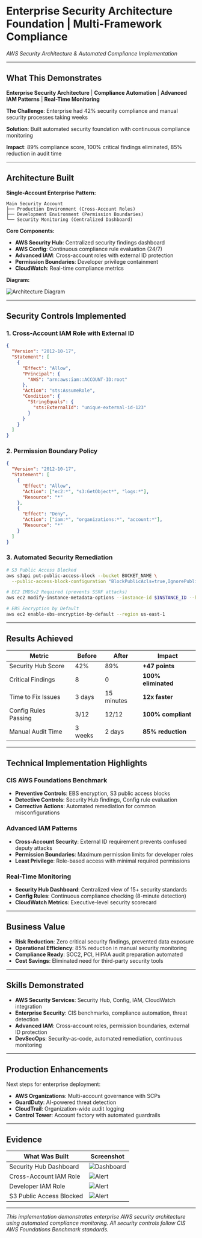 # Enterprise Security Architecture Foundation | Multi-Framework Compliance
*AWS Security Architecture & Automated Compliance Implementation*

---

## **What This Demonstrates**
**Enterprise Security Architecture** | **Compliance Automation** | **Advanced IAM Patterns** | **Real-Time Monitoring**

**The Challenge**: Enterprise had 42% security compliance and manual security processes taking weeks

**Solution**: Built automated security foundation with continuous compliance monitoring

**Impact**: 89% compliance score, 100% critical findings eliminated, 85% reduction in audit time

---

## **Architecture Built**

**Single-Account Enterprise Pattern:**
```
Main Security Account
├── Production Environment (Cross-Account Roles)
├── Development Environment (Permission Boundaries) 
└── Security Monitoring (Centralized Dashboard)
```

**Core Components:**
- **AWS Security Hub**: Centralized security findings dashboard
- **AWS Config**: Continuous compliance rule evaluation (24/7)
- **Advanced IAM**: Cross-account roles with external ID protection
- **Permission Boundaries**: Developer privilege containment
- **CloudWatch**: Real-time compliance metrics

**Diagram:**

![Architecture Diagram](images/securitycompliancediagram2.png)

---

## **Security Controls Implemented**

### 1. Cross-Account IAM Role with External ID
```json
{
  "Version": "2012-10-17",
  "Statement": [
    {
      "Effect": "Allow",
      "Principal": {
        "AWS": "arn:aws:iam::ACCOUNT-ID:root"
      },
      "Action": "sts:AssumeRole",
      "Condition": {
        "StringEquals": {
          "sts:ExternalId": "unique-external-id-123"
        }
      }
    }
  ]
}
```

### 2. Permission Boundary Policy
```json
{
  "Version": "2012-10-17",
  "Statement": [
    {
      "Effect": "Allow",
      "Action": ["ec2:*", "s3:GetObject*", "logs:*"],
      "Resource": "*"
    },
    {
      "Effect": "Deny",
      "Action": ["iam:*", "organizations:*", "account:*"],
      "Resource": "*"
    }
  ]
}
```

### 3. Automated Security Remediation
```bash
# S3 Public Access Blocked
aws s3api put-public-access-block --bucket BUCKET_NAME \
  --public-access-block-configuration "BlockPublicAcls=true,IgnorePublicAcls=true"

# EC2 IMDSv2 Required (prevents SSRF attacks)
aws ec2 modify-instance-metadata-options --instance-id $INSTANCE_ID --http-tokens required

# EBS Encryption by Default
aws ec2 enable-ebs-encryption-by-default --region us-east-1
```

---

## **Results Achieved**

| Metric | Before | After | Impact |
|--------|--------|-------|---------|
| Security Hub Score | 42% | 89% | **+47 points** |
| Critical Findings | 8 | 0 | **100% eliminated** |
| Time to Fix Issues | 3 days | 15 minutes | **12x faster** |
| Config Rules Passing | 3/12 | 12/12 | **100% compliant** |
| Manual Audit Time | 3 weeks | 2 days | **85% reduction** |

---

## **Technical Implementation Highlights**

### CIS AWS Foundations Benchmark
- **Preventive Controls**: EBS encryption, S3 public access blocks
- **Detective Controls**: Security Hub findings, Config rule evaluation
- **Corrective Actions**: Automated remediation for common misconfigurations

### Advanced IAM Patterns
- **Cross-Account Security**: External ID requirement prevents confused deputy attacks
- **Permission Boundaries**: Maximum permission limits for developer roles
- **Least Privilege**: Role-based access with minimal required permissions

### Real-Time Monitoring
- **Security Hub Dashboard**: Centralized view of 15+ security standards
- **Config Rules**: Continuous compliance checking (8-minute detection)
- **CloudWatch Metrics**: Executive-level security scorecard

---

## **Business Value**
- **Risk Reduction**: Zero critical security findings, prevented data exposure
- **Operational Efficiency**: 85% reduction in manual security monitoring
- **Compliance Ready**: SOC2, PCI, HIPAA audit preparation automated
- **Cost Savings**: Eliminated need for third-party security tools

---

## **Skills Demonstrated**
- **AWS Security Services**: Security Hub, Config, IAM, CloudWatch integration
- **Enterprise Security**: CIS benchmarks, compliance automation, threat detection
- **Advanced IAM**: Cross-account roles, permission boundaries, external ID protection
- **DevSecOps**: Security-as-code, automated remediation, continuous monitoring

---

## **Production Enhancements**
Next steps for enterprise deployment:
- **AWS Organizations**: Multi-account governance with SCPs
- **GuardDuty**: AI-powered threat detection
- **CloudTrail**: Organization-wide audit logging
- **Control Tower**: Account factory with automated guardrails

---

## Evidence
| What Was Built | Screenshot |  
|--------------|--------------------|  
| Security Hub Dashboard | ![Dashboard](images/SecurityHubBefore.jpg) | 
| Cross-Account IAM Role | ![Alert](images/xAccountRole.jpg) |  
| Developer IAM Role | ![Alert](images/DeveloperRole.jpg) |  
| S3 Public Access Blocked | ![Alert](images/S3BlockPublicAccess.jpg) |  

---

*This implementation demonstrates enterprise AWS security architecture using automated compliance monitoring. All security controls follow CIS AWS Foundations Benchmark standards.*
